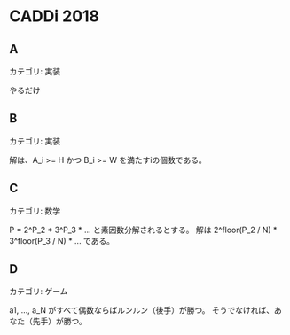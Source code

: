 # CADDi 2018

## A
カテゴリ: 実装

やるだけ

## B
カテゴリ: 実装

解は、A_i >= H かつ B_i >= W を満たすiの個数である。

## C
カテゴリ: 数学

P = 2^P_2 * 3^P_3 * ... と素因数分解されるとする。
解は 2^floor(P_2 / N) * 3^floor(P_3 / N) * ... である。

## D
カテゴリ: ゲーム

a1, ..., a_N がすべて偶数ならばルンルン（後手）が勝つ。
そうでなければ、あなた（先手）が勝つ。
